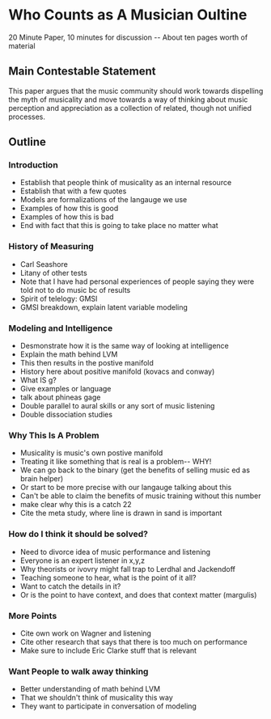 # Who Counts as A Musician Oultine

20 Minute Paper, 10 minutes for discussion 
-- About ten pages worth of material

## Main Contestable Statement

This paper argues that the music community should work towards dispelling the myth of musicality and move towards a way of thinking about music perception and appreciation as a collection of related, though not unified processes.

## Outline

### Introduction

* Establish that people think of musicality as an internal resource
* Establish that with a few quotes
* Models are formalizations of the langauge we use
* Examples of how this is good
* Examples of how this is bad
* End with fact that this is going to take place no matter what

### History of Measuring

* Carl Seashore
* Litany of other tests
* Note that I have had personal experiences of people saying they were told not to do music bc of results
* Spirit of telelogy: GMSI 
* GMSI breakdown, explain latent variable modeling

### Modeling and Intelligence

* Desmonstrate how it is the same way of looking at intelligence
* Explain the math behind LVM
* This then results in the postive manifold 
* History here about positive manifold (kovacs and conway) 
* What IS g? 
* Give examples or language 
* talk about phineas gage 
* Double parallel to aural skills or any sort of music listening
* Double dissociation studies 

### Why This Is A Problem

* Musicality is music's own postive manifold 
* Treating it like something that is real is a problem-- WHY!
* We can go back to the binary (get the benefits of selling music ed as brain helper)
* Or start to be more precise with our langauge talking about this
* Can't be able to claim the benefits of music training without this number
* make clear why this is a catch 22
* Cite the meta study, where line is drawn in sand is important

### How do I think it should be solved? 

* Need to divorce idea of music performance and listening
* Everyone is an expert listener in x,y,z
* Why theorists or ivovry might fall trap to Lerdhal and Jackendoff
* Teaching someone to hear, what is the point of it all? 
* Want to catch the details in it?
* Or is the point to have context, and does that context matter (margulis)

### More Points

* Cite own work on Wagner and listening
* Cite other research that says that there is too much on performance 
* Make sure to include Eric Clarke stuff that is relevant

### Want People to walk away thinking

* Better understanding of math behind LVM 
* That we shouldn't think of musicality this way
* They want to participate in conversation of modeling

